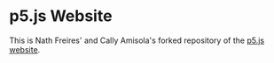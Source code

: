 # p5.js Website

This is Nath Freires' and Cally Amisola's forked repository of the [p5.js website](https://github.com/processing/p5.js-website).
